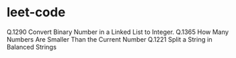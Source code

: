 # leet-code
Q.1290 Convert Binary Number in a Linked List to Integer.
Q.1365 How Many Numbers Are Smaller Than the Current Number
Q.1221 Split a String in Balanced Strings

